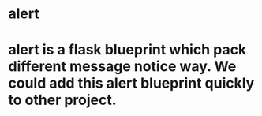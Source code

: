 # alert

# alert is a flask blueprint which pack different message notice way. We could add this alert blueprint quickly to other project.
